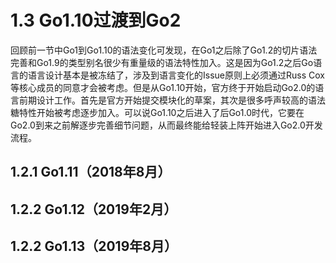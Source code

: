 # 1.3 Go1.10过渡到Go2

回顾前一节中Go1到Go1.10的语法变化可发现，在Go1之后除了Go1.2的切片语法完善和Go1.9的类型别名很少有重量级的语法特性加入。这是因为Go1.2之后Go语言的语言设计基本是被冻结了，涉及到语言变化的Issue原则上必须通过Russ Cox等核心成员的同意才会被考虑。但是从Go1.10开始，官方终于开始启动Go2.0的语言前期设计工作。首先是官方开始提交模块化的草案，其次是很多呼声较高的语法糖特性开始被考虑逐步加入。可以说Go1.10之后进入了后Go1.0时代，它要在Go2.0到来之前解逐步完善细节问题，从而最终能给轻装上阵开始进入Go2.0开发流程。

## 1.2.1 Go1.11（2018年8月）

<!--
Go1.10开始实验性实现
Go1.11基础到官方的工具箱，但是默认没有开启
Go1.12默认开启
Go1.13删除gopath支持

在第二章专门讨论
-->

## 1.2.2 Go1.12（2019年2月）

<!--
官方决定删除二进制包
这是最后支持的版本

最开始社区呼声很高，结果实现之后根本没有人使用。
这也可以看出，很多社区的反馈并不是真实的需求（希望泛型不是这样）。
-->

## 1.2.2 Go1.13（2019年8月）

<!--
https://github.com/golang/proposal/blob/master/design/19113-signed-shift-counts.md
https://github.com/golang/proposal/blob/master/design/19308-number-literals.md
* 中文名导出
-->

